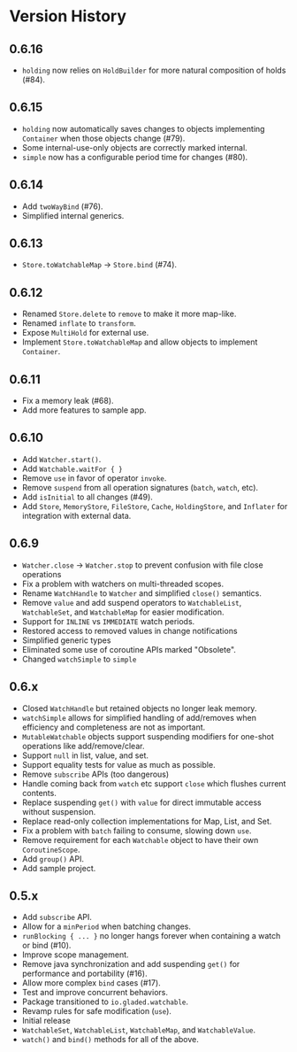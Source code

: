 # Version History

## 0.6.16
* `holding` now relies on `HoldBuilder` for more natural composition of holds (#84).

## 0.6.15
* `holding` now automatically saves changes to objects implementing `Container` when those objects change (#79).
*  Some internal-use-only objects are correctly marked internal.
* `simple` now has a configurable period time for changes (#80).

## 0.6.14
* Add `twoWayBind` (#76).
* Simplified internal generics.

## 0.6.13
* `Store.toWatchableMap` -> `Store.bind` (#74).

## 0.6.12
* Renamed `Store.delete` to `remove` to make it more map-like.
* Renamed `inflate` to `transform`.
* Expose `MultiHold` for external use.
* Implement `Store.toWatchableMap` and allow objects to implement `Container`.

## 0.6.11
* Fix a memory leak (#68).
* Add more features to sample app.

## 0.6.10
* Add `Watcher.start()`.
* Add `Watchable.waitFor { }`
* Remove `use` in favor of operator `invoke`.
* Remove `suspend` from all operation signatures (`batch`, `watch`, etc).
* Add `isInitial` to all changes (#49).
* Add `Store`, `MemoryStore`, `FileStore`, `Cache`, `HoldingStore`, and `Inflater` for integration with external data.

## 0.6.9
* `Watcher.close` -> `Watcher.stop` to prevent confusion with file close operations
* Fix a problem with watchers on multi-threaded scopes.
* Rename `WatchHandle` to `Watcher` and simplified `close()` semantics.
* Remove `value` and add suspend operators to `WatchableList`, `WatchableSet`, and `WatchableMap` for easier modification.
* Support for `INLINE` vs `IMMEDIATE` watch periods.
* Restored access to removed values in change notifications
* Simplified generic types
* Eliminated some use of coroutine APIs marked "Obsolete".
* Changed `watchSimple` to `simple`

## 0.6.x
* Closed `WatchHandle` but retained objects no longer leak memory.
* `watchSimple` allows for simplified handling of add/removes when efficiency and completeness are not as important.
* `MutableWatchable` objects support suspending modifiers for one-shot operations like add/remove/clear.
* Support `null` in list, value, and set.
* Support equality tests for value as much as possible.
* Remove `subscribe` APIs (too dangerous)
* Handle coming back from `watch` etc support `close` which flushes current contents.
* Replace suspending `get()` with `value` for direct immutable access without suspension.
* Replace read-only collection implementations for Map, List, and Set.
* Fix a problem with `batch` failing to consume, slowing down `use`.
* Remove requirement for each `Watchable` object to have their own `CoroutineScope`.
* Add `group()` API.
* Add sample project.

## 0.5.x

* Add `subscribe` API.
* Allow for a `minPeriod` when batching changes.
* `runBlocking { ... }` no longer hangs forever when containing a watch or bind (#10).
* Improve scope management.
* Remove java synchronization and add suspending `get()` for performance and portability (#16).
* Allow more complex `bind` cases (#17).
* Test and improve concurrent behaviors.
* Package transitioned to `io.gladed.watchable`.
* Revamp rules for safe modification (`use`).
* Initial release
* `WatchableSet`, `WatchableList`, `WatchableMap`, and `WatchableValue`.
* `watch()` and `bind()` methods for all of the above.
